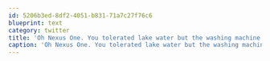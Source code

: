 ```yaml
---
id: 5206b3ed-8df2-4051-b831-71a7c27f76c6
blueprint: text
category: twitter
title: 'Oh Nexus One. You tolerated lake water but the washing machine proved to be too much. We had some good times me and you. RIP.'
caption: 'Oh Nexus One. You tolerated lake water but the washing machine proved to be too much. We had some good times me and you. RIP.'
---
```

